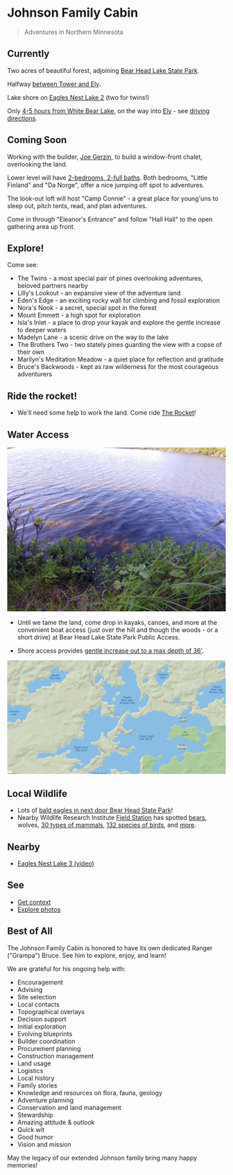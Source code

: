 # Johnson Family Cabin

> Adventures in Northern Minnesota

## Currently

Two acres of beautiful forest, adjoining [Bear Head Lake State Park](https://goo.gl/maps/RFne5uV7ig8XQSCZ6). 

Halfway [between Tower and Ely](images/maps/Maps-MN-IronRange-Tower-Ely.PNG).

Lake shore on [Eagles Nest Lake 2](images/maps/Maps-Sat.PNG) (two for twins!)

Only [4-5 hours from White Bear Lake](images/maps/Maps-MN.PNG), on the way into [Ely](https://www.elyminnesota.com/) - see [driving directions](https://www.google.com/maps/dir/1875+County+Rd+F+East,+White+Bear+Lake,+MN+55110/47.8243368,-92.1170224/@47.7708408,-92.0482438,11.79z/data=!4m9!4m8!1m5!1m1!1s0x52b2d12f0017c993:0x4a3c9f81c6a3acc7!2m2!1d-93.021061!2d45.065259!1m0!3e0). 

## Coming Soon

Working with the builder, [Joe Gerzin](https://www.elywoodwizardsllc.com/), to build a window-front chalet, overlooking the land. 

Lower level will have [2-bedrooms, 2-full baths](images/Chalet%20mod%204.jpg). Both bedrooms, "Little Finland" and "Da Norge", offer a nice jumping off spot to adventures.

The look-out loft will host "Camp Connie" - a great place for young'uns to sleep out, pitch tents, read, and plan adventures. 

Come in through "Eleanor's Entrance" and follow "Hall Hall" to the open gathering area up front. 

## Explore!

Come see:

- The Twins - a most special pair of pines overlooking adventures, beloved partners nearby
- Lilly's Lookout - an expansive view of the adventure land
- Eden's Edge - an exciting rocky wall for climbing and fossil exploration
- Nora's Nook - a secret, special spot in the forest 
- Mount Emmett - a high spot for exploration
- Isla's Inlet - a place to drop your kayak and explore the gentle increase to deeper waters
- Madelyn Lane - a scenic drive on the way to the lake
- The Brothers Two - two stately pines guarding the view with a copse of their own  
- Marilyn's Meditation Meadow - a quiet place for reflection and gratitude
- Bruce's Backwoods - kept as raw wilderness for the most courageous adventurers
    
## Ride the rocket!

- We'll need some help to work the land. Come ride [The Rocket](https://ranger.polaris.com/en-us/ranger-crew-570/)!

## Water Access

![Clear water](images/land-photos/20200804_100600_HDR.jpg)

- Until we tame the land, come drop in kayaks, canoes, and more at the convenient boat access (just over the hill and though the woods - or a short drive) at Bear Head Lake State Park Public Access.

- Shore access provides [gentle increase out to a max depth of 36'](images/EaglesNestLake2-depth-map.PNG).

![Lakes](images/Maps-NatlGeo.PNG)

## Local Wildlife

- Lots of [bald eagles in next door Bear Head State Park](https://www.dnr.state.mn.us/birds/eagles/summer_map.html)!
- Nearby Wildlife Research Institute [Field Station](https://www.bearstudy.org/website/about-wri/field-station.html) has spotted [bears](http://bearstudy.org/website/images/stories/Documents/Living_with_Bears-in-Eagles_Nest_Township.pdf), wolves, [30 types of mammals](https://www.bearstudy.org/website/about-wri/wildlife-seen/mammals.html), 
[132 species of birds](https://www.bearstudy.org/website/about-wri/wildlife-seen/birds.html), and [more](https://www.bearstudy.org/website/about-wri/wildlife-seen/other.html).

## Nearby

- [Eagles Nest Lake 3 (video)](https://www.youtube.com/watch?v=vdogSHS_yFM)

## See

- [Get context](context.md)
- [Explore photos](mls.md)

## Best of All

The Johnson Family Cabin is honored to have its own dedicated Ranger ("Grampa") Bruce.  See him to explore, enjoy, and learn! 

We are grateful for his ongoing help with:

- Encouragement
- Advising
- Site selection
- Local contacts
- Topographical overlays
- Decision support
- Initial exploration
- Evolving blueprints
- Builder coordination
- Procurement planning
- Construction management
- Land usage
- Logistics
- Local history
- Family stories
- Knowledge and resources on flora, fauna, geology
- Adventure planning
- Conservation and land management
- Stewardship
- Amazing attitude & outlook
- Quick wit
- Good humor
- Vision and mission

May the legacy of our extended Johnson family bring many happy memories!

